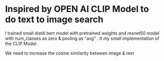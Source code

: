 # Inspired by OPEN AI CLIP Model to do text to image search 

I trained small distill bert model with pretrained weights and resnet50 model with num_classes as zero & pooling as "avg" . It my small implementation of the CLIP Model.

We need to increase the cosine similarity between image & text 


